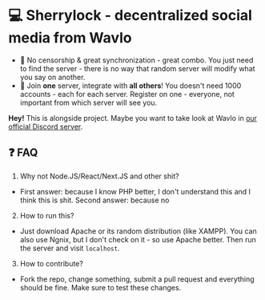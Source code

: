 # 💻 Sherrylock - decentralized social media from Wavlo

- 🤬 No censorship & great synchronization - great combo. You just need to find the server - there is no way that random server will modify what you say on another.
- 💢 Join **one** server, integrate with **all others**! You doesn't need 1000 accounts - each for each server. Register on one - everyone, not important from which server will see you.

**Hey!** This is alongside project. Maybe you want to take look at Wavlo in [our official Discord server](https://discord.gg/PuCxk5PnzU).

## ❓ FAQ

1. Why not Node.JS/React/Next.JS and other shit?
  - First answer: because I know PHP better, I don't understand this and I think this is shit. Second answer: because no
2. How to run this?
  - Just download Apache or its random distribution (like XAMPP). You can also use Ngnix, but I don't check on it - so use Apache better. Then run the server and visit `localhost`.
3. How to contribute?
  - Fork the repo, change something, submit a pull request and everything should be fine. Make sure to test these changes.